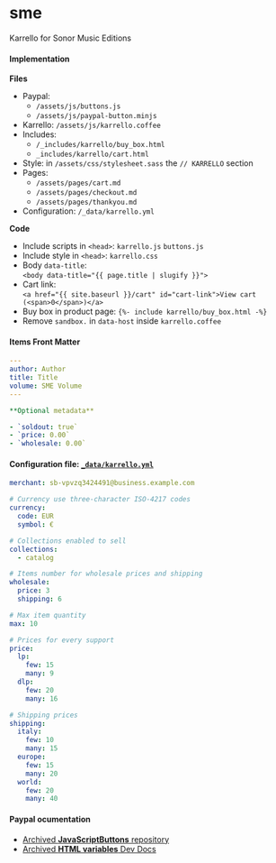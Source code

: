 # sme
Karrello for Sonor Music Editions

#### Implementation

**Files**

- Paypal:  
  - `/assets/js/buttons.js`
  - `/assets/js/paypal-button.minjs`
- Karrello: `/assets/js/karrello.coffee`
- Includes:  
  - `/_includes/karrello/buy_box.html`
  - `_includes/karrello/cart.html`
- Style: in `/assets/css/stylesheet.sass` the `// KARRELLO` section
- Pages:  
  - `/assets/pages/cart.md`
  - `/assets/pages/checkout.md`
  - `/assets/pages/thankyou.md`
- Configuration: `/_data/karrello.yml`

**Code**

- Include scripts in `<head>`: `karrello.js` `buttons.js`
- Include style in `<head>`: `karrello.css`
- Body `data-title`:  
  `<body data-title="{{ page.title | slugify }}">`
- Cart link:  
  `<a href="{{ site.baseurl }}/cart" id="cart-link">View cart (<span>0</span>)</a>`
- Buy box in product page: `{%- include karrello/buy_box.html -%}`
- Remove `sandbox.` in `data-host` inside `karrello.coffee`

#### Items Front Matter

```yml
---
author: Author
title: Title
volume: SME Volume
---

**Optional metadata**

- `soldout: true`
- `price: 0.00`
- `wholesale: 0.00`
```

#### Configuration file: [`_data/karrello.yml`](https://github.com/karrello/sme/blob/main/_data/karrello.yml)

```yml
merchant: sb-vpvzq3424491@business.example.com

# Currency use three-character ISO-4217 codes
currency:
  code: EUR
  symbol: €

# Collections enabled to sell
collections:
  - catalog

# Items number for wholesale prices and shipping
wholesale:
  price: 3
  shipping: 6

# Max item quantity
max: 10

# Prices for every support
price:
  lp:
    few: 15
    many: 9
  dlp:
    few: 20
    many: 16

# Shipping prices
shipping:
  italy:
    few: 10
    many: 15
  europe:
    few: 15
    many: 20
  world:
    few: 20
    many: 40
```

#### Paypal ocumentation

- [Archived **JavaScriptButtons** repository](https://web.archive.org/web/20161004203013/https://github.com/paypal/JavaScriptButtons)
- [Archived **HTML variables** Dev Docs](https://web.archive.org/web/20161227211543/https://developer.paypal.com/docs/classic/paypal-payments-standard/integration-guide/Appx_websitestandard_htmlvariables/)